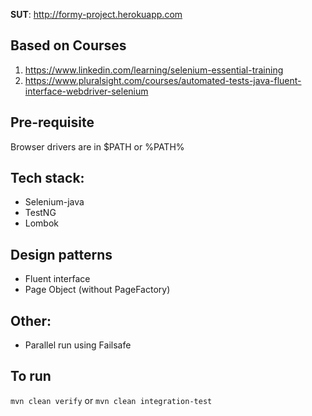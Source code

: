 **SUT**: http://formy-project.herokuapp.com

## Based on Courses

1. https://www.linkedin.com/learning/selenium-essential-training
2. https://www.pluralsight.com/courses/automated-tests-java-fluent-interface-webdriver-selenium

## Pre-requisite

Browser drivers are in $PATH or %PATH%

## Tech stack:
- Selenium-java
- TestNG
- Lombok

## Design patterns
- Fluent interface
- Page Object (without PageFactory)

## Other:
- Parallel run using Failsafe


## To run
`mvn clean verify` or `mvn clean integration-test`
